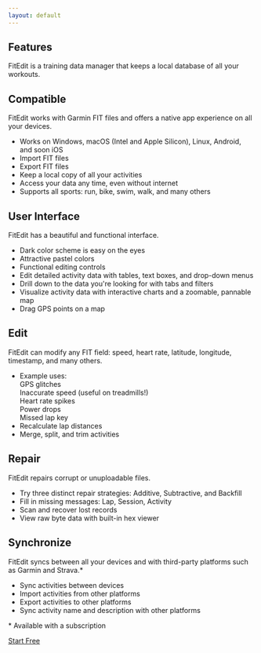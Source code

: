 ```yaml
---
layout: default
---
```


<main>
<section class="section">

<h1>Features</h1>

<p>FitEdit is a training data manager that keeps a local database of all your workouts.</p>
      
<h2>Compatible</h2>

<p>FitEdit works with Garmin FIT files and offers a native app experience on all your devices.</p>
<ul>
  <li>Works on Windows, macOS (Intel and Apple Silicon), Linux, Android, and soon iOS</li>
  <li>Import FIT files</li>
  <li>Export FIT files</li>
  <li>Keep a local copy of all your activities</li>
  <li>Access your data any time, even without internet</li>
  <li>Supports all sports: run, bike, swim, walk, and many others</li>
</ul>

<h2>User Interface</h2>

<p>FitEdit has a beautiful and functional interface.</p>

<ul>
  <li>Dark color scheme is easy on the eyes</li>
  <li>Attractive pastel colors</li>
  <li>Functional editing controls</li>
  <li>Edit detailed activity data with tables, text boxes, and drop-down menus</li>
  <li>Drill down to the data you're looking for with tabs and filters</li>
  <li>Visualize activity data with interactive charts and a zoomable, pannable map</li>
  <li>Drag GPS points on a map</li>
</ul>

<h2>Edit</h2>

<p>FitEdit can modify any FIT field: speed, heart rate, latitude, longitude, timestamp, and many others. </p>

<ul>
  <li>Example uses:<br>
    GPS glitches<br>
    Inaccurate speed (useful on treadmills!)<br>
    Heart rate spikes<br>
    Power drops<br>
    Missed lap key<br>
  </li>
  <li>Recalculate lap distances</li>
  <li>Merge, split, and trim activities</li>
</ul>

<h2>Repair</h2>

<p>FitEdit repairs corrupt or unuploadable files.</p>
<ul>
  <li>Try three distinct repair strategies: Additive, Subtractive, and Backfill</li>
  <li>Fill in missing messages: Lap, Session, Activity</li>
  <li>Scan and recover lost records</li>
  <li>View raw byte data with built-in hex viewer</li>
</ul>

<h2>Synchronize</h2>

<p>FitEdit syncs between all your devices and with third-party platforms such as Garmin and Strava.*</p>

<ul>
  <li>Sync activities between devices</li>
  <li>Import activities from other platforms</li>
  <li>Export activities to other platforms</li>
  <li>Sync activity name and description with other platforms</li>
</ul>

<p>* Available with a subscription</p>
<a class="cta-button" href="get.html">Start Free</a>

</section>
</main>
